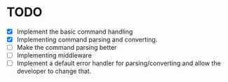 # TODO

- [x] Implement the basic command handling
- [x] Implementing command parsing and converting.
- [ ] Make the command parsing better
- [ ] Implementing middleware
- [ ] Implement a default error handler for parsing/converting and allow the developer to change that.
